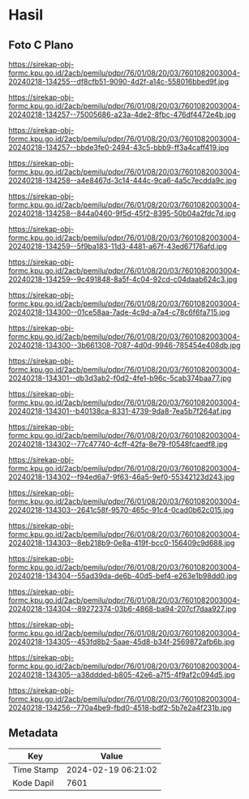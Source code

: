 # Hasil

## Foto C Plano

https://sirekap-obj-formc.kpu.go.id/2acb/pemilu/pdpr/76/01/08/20/03/7601082003004-20240218-134255--df8cfb51-9090-4d2f-a14c-558016bbed9f.jpg

https://sirekap-obj-formc.kpu.go.id/2acb/pemilu/pdpr/76/01/08/20/03/7601082003004-20240218-134257--75005686-a23a-4de2-8fbc-476df4472e4b.jpg

https://sirekap-obj-formc.kpu.go.id/2acb/pemilu/pdpr/76/01/08/20/03/7601082003004-20240218-134257--bbde3fe0-2494-43c5-bbb9-ff3a4caff419.jpg

https://sirekap-obj-formc.kpu.go.id/2acb/pemilu/pdpr/76/01/08/20/03/7601082003004-20240218-134258--a4e8467d-3c14-444c-9ca6-4a5c7ecdda9c.jpg

https://sirekap-obj-formc.kpu.go.id/2acb/pemilu/pdpr/76/01/08/20/03/7601082003004-20240218-134258--844a0460-9f5d-45f2-8395-50b04a2fdc7d.jpg

https://sirekap-obj-formc.kpu.go.id/2acb/pemilu/pdpr/76/01/08/20/03/7601082003004-20240218-134259--5f9ba183-11d3-4481-a67f-43ed67176afd.jpg

https://sirekap-obj-formc.kpu.go.id/2acb/pemilu/pdpr/76/01/08/20/03/7601082003004-20240218-134259--9c491848-8a5f-4c04-92cd-c04daab624c3.jpg

https://sirekap-obj-formc.kpu.go.id/2acb/pemilu/pdpr/76/01/08/20/03/7601082003004-20240218-134300--01ce58aa-7ade-4c9d-a7a4-c78c6f6fa715.jpg

https://sirekap-obj-formc.kpu.go.id/2acb/pemilu/pdpr/76/01/08/20/03/7601082003004-20240218-134300--3b661308-7087-4d0d-9946-785454e408db.jpg

https://sirekap-obj-formc.kpu.go.id/2acb/pemilu/pdpr/76/01/08/20/03/7601082003004-20240218-134301--db3d3ab2-f0d2-4fe1-b96c-5cab374baa77.jpg

https://sirekap-obj-formc.kpu.go.id/2acb/pemilu/pdpr/76/01/08/20/03/7601082003004-20240218-134301--b40138ca-8331-4739-9da8-7ea5b7f264af.jpg

https://sirekap-obj-formc.kpu.go.id/2acb/pemilu/pdpr/76/01/08/20/03/7601082003004-20240218-134302--77c47740-4cff-42fa-8e79-f0548fcaedf8.jpg

https://sirekap-obj-formc.kpu.go.id/2acb/pemilu/pdpr/76/01/08/20/03/7601082003004-20240218-134302--f94ed6a7-9f63-46a5-9ef0-55342123d243.jpg

https://sirekap-obj-formc.kpu.go.id/2acb/pemilu/pdpr/76/01/08/20/03/7601082003004-20240218-134303--2641c58f-9570-465c-91c4-0cad0b62c015.jpg

https://sirekap-obj-formc.kpu.go.id/2acb/pemilu/pdpr/76/01/08/20/03/7601082003004-20240218-134303--8eb218b9-0e8a-419f-bcc0-156409c9d688.jpg

https://sirekap-obj-formc.kpu.go.id/2acb/pemilu/pdpr/76/01/08/20/03/7601082003004-20240218-134304--55ad39da-de6b-40d5-bef4-e263e1b98dd0.jpg

https://sirekap-obj-formc.kpu.go.id/2acb/pemilu/pdpr/76/01/08/20/03/7601082003004-20240218-134304--89272374-03b6-4868-ba94-207cf7daa927.jpg

https://sirekap-obj-formc.kpu.go.id/2acb/pemilu/pdpr/76/01/08/20/03/7601082003004-20240218-134305--453fd8b2-5aae-45d8-b34f-2569872afb6b.jpg

https://sirekap-obj-formc.kpu.go.id/2acb/pemilu/pdpr/76/01/08/20/03/7601082003004-20240218-134305--a38ddded-b805-42e6-a7f5-4f9af2c094d5.jpg

https://sirekap-obj-formc.kpu.go.id/2acb/pemilu/pdpr/76/01/08/20/03/7601082003004-20240218-134256--770a4be9-fbd0-4518-bdf2-5b7e2a4f231b.jpg


## Metadata

| Key        | Value               |
| ---------- | ------------------- |
| Time Stamp | 2024-02-19 06:21:02 |
| Kode Dapil | 7601                |



